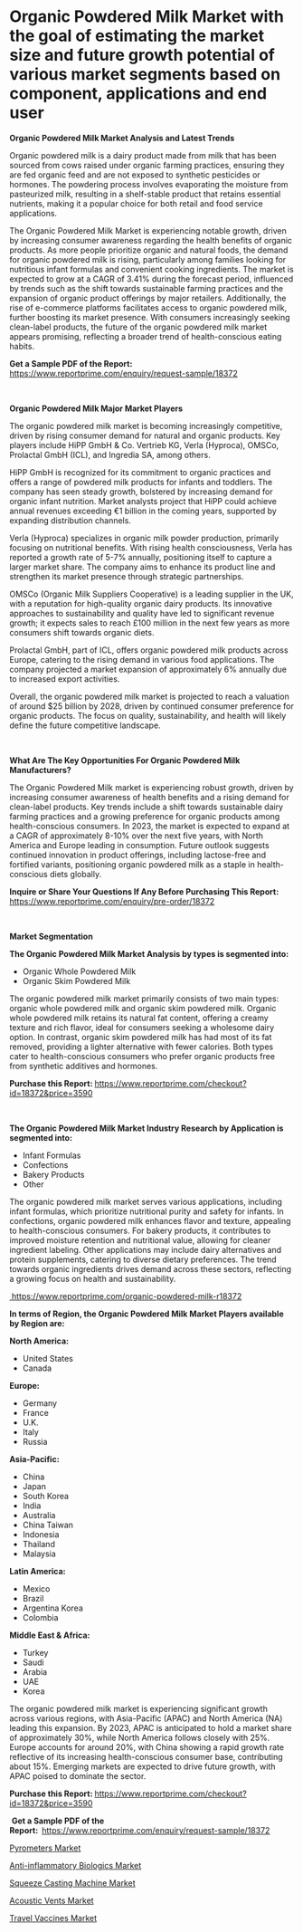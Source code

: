 <p><h1>Organic Powdered Milk Market with the goal of estimating the market size and future growth potential of various market segments based on component, applications and end user</h1></p><p><strong>Organic Powdered Milk Market Analysis and Latest Trends</strong></p>
<p><p>Organic powdered milk is a dairy product made from milk that has been sourced from cows raised under organic farming practices, ensuring they are fed organic feed and are not exposed to synthetic pesticides or hormones. The powdering process involves evaporating the moisture from pasteurized milk, resulting in a shelf-stable product that retains essential nutrients, making it a popular choice for both retail and food service applications.</p><p>The Organic Powdered Milk Market is experiencing notable growth, driven by increasing consumer awareness regarding the health benefits of organic products. As more people prioritize organic and natural foods, the demand for organic powdered milk is rising, particularly among families looking for nutritious infant formulas and convenient cooking ingredients. The market is expected to grow at a CAGR of 3.41% during the forecast period, influenced by trends such as the shift towards sustainable farming practices and the expansion of organic product offerings by major retailers. Additionally, the rise of e-commerce platforms facilitates access to organic powdered milk, further boosting its market presence. With consumers increasingly seeking clean-label products, the future of the organic powdered milk market appears promising, reflecting a broader trend of health-conscious eating habits.</p></p>
<p><strong>Get a Sample PDF of the Report:&nbsp;</strong> <a href="https://www.reportprime.com/enquiry/request-sample/18372?utm_campaign=1130&utm_medium=2&utm_source=Github&utm_content=ia&utm_term=21112024&utm_id=organic-powdered-milk">https://www.reportprime.com/enquiry/request-sample/18372</a></p>
<p>&nbsp;</p>
<p><strong>Organic Powdered Milk Major Market Players</strong></p>
<p><p>The organic powdered milk market is becoming increasingly competitive, driven by rising consumer demand for natural and organic products. Key players include HiPP GmbH & Co. Vertrieb KG, Verla (Hyproca), OMSCo, Prolactal GmbH (ICL), and Ingredia SA, among others.</p><p>HiPP GmbH is recognized for its commitment to organic practices and offers a range of powdered milk products for infants and toddlers. The company has seen steady growth, bolstered by increasing demand for organic infant nutrition. Market analysts project that HiPP could achieve annual revenues exceeding €1 billion in the coming years, supported by expanding distribution channels.</p><p>Verla (Hyproca) specializes in organic milk powder production, primarily focusing on nutritional benefits. With rising health consciousness, Verla has reported a growth rate of 5-7% annually, positioning itself to capture a larger market share. The company aims to enhance its product line and strengthen its market presence through strategic partnerships.</p><p>OMSCo (Organic Milk Suppliers Cooperative) is a leading supplier in the UK, with a reputation for high-quality organic dairy products. Its innovative approaches to sustainability and quality have led to significant revenue growth; it expects sales to reach £100 million in the next few years as more consumers shift towards organic diets.</p><p>Prolactal GmbH, part of ICL, offers organic powdered milk products across Europe, catering to the rising demand in various food applications. The company projected a market expansion of approximately 6% annually due to increased export activities.</p><p>Overall, the organic powdered milk market is projected to reach a valuation of around $25 billion by 2028, driven by continued consumer preference for organic products. The focus on quality, sustainability, and health will likely define the future competitive landscape.</p></p>
<p>&nbsp;</p>
<p><strong>What Are The Key Opportunities For Organic Powdered Milk Manufacturers?</strong></p>
<p><p>The Organic Powdered Milk market is experiencing robust growth, driven by increasing consumer awareness of health benefits and a rising demand for clean-label products. Key trends include a shift towards sustainable dairy farming practices and a growing preference for organic products among health-conscious consumers. In 2023, the market is expected to expand at a CAGR of approximately 8-10% over the next five years, with North America and Europe leading in consumption. Future outlook suggests continued innovation in product offerings, including lactose-free and fortified variants, positioning organic powdered milk as a staple in health-conscious diets globally.</p></p>
<p><strong>Inquire or Share Your Questions If Any Before Purchasing This Report:</strong> <a href="https://www.reportprime.com/enquiry/pre-order/18372?utm_campaign=1130&utm_medium=2&utm_source=Github&utm_content=ia&utm_term=21112024&utm_id=organic-powdered-milk">https://www.reportprime.com/enquiry/pre-order/18372</a></p>
<p>&nbsp;</p>
<p><strong>Market Segmentation</strong></p>
<p><strong>The Organic Powdered Milk Market Analysis by types is segmented into:</strong></p>
<p><ul><li>Organic Whole Powdered Milk</li><li>Organic Skim Powdered Milk</li></ul></p>
<p><p>The organic powdered milk market primarily consists of two main types: organic whole powdered milk and organic skim powdered milk. Organic whole powdered milk retains its natural fat content, offering a creamy texture and rich flavor, ideal for consumers seeking a wholesome dairy option. In contrast, organic skim powdered milk has had most of its fat removed, providing a lighter alternative with fewer calories. Both types cater to health-conscious consumers who prefer organic products free from synthetic additives and hormones.</p></p>
<p><strong>Purchase this Report:&nbsp;</strong><a href="https://www.reportprime.com/checkout?id=18372&price=3590&utm_campaign=1130&utm_medium=2&utm_source=Github&utm_content=ia&utm_term=21112024&utm_id=organic-powdered-milk">https://www.reportprime.com/checkout?id=18372&price=3590</a></p>
<p>&nbsp;</p>
<p><strong>The Organic Powdered Milk Market Industry Research by Application is segmented into:</strong></p>
<p><ul><li>Infant Formulas</li><li>Confections</li><li>Bakery Products</li><li>Other</li></ul></p>
<p><p>The organic powdered milk market serves various applications, including infant formulas, which prioritize nutritional purity and safety for infants. In confections, organic powdered milk enhances flavor and texture, appealing to health-conscious consumers. For bakery products, it contributes to improved moisture retention and nutritional value, allowing for cleaner ingredient labeling. Other applications may include dairy alternatives and protein supplements, catering to diverse dietary preferences. The trend towards organic ingredients drives demand across these sectors, reflecting a growing focus on health and sustainability.</p></p>
<p><a href="https://www.reportprime.com/organic-powdered-milk-r18372?utm_campaign=1130&utm_medium=2&utm_source=Github&utm_content=ia&utm_term=21112024&utm_id=organic-powdered-milk">&nbsp;https://www.reportprime.com/organic-powdered-milk-r18372</a></p>
<p><strong>In terms of Region, the Organic Powdered Milk Market Players available by Region are:</strong></p>
<p>
    <p> <strong> North America: </strong>
        <ul>
            <li>United States</li>
            <li>Canada</li>
        </ul>
        </p> 
    <p> <strong> Europe: </strong>
        <ul>
            <li>Germany</li>
            <li>France</li>
            <li>U.K.</li>
            <li>Italy</li>
            <li>Russia</li>
        </ul>
        </p> 
    <p> <strong> Asia-Pacific: </strong>
        <ul>
            <li>China</li>
            <li>Japan</li>
            <li>South Korea</li>
            <li>India</li>
            <li>Australia</li>
            <li>China Taiwan</li>
            <li>Indonesia</li>
            <li>Thailand</li>
            <li>Malaysia</li>
        </ul>
        </p> 
    <p> <strong> Latin America: </strong>
        <ul>
            <li>Mexico</li>
            <li>Brazil</li>
            <li>Argentina Korea</li>
            <li>Colombia</li>
        </ul>
        </p> 
    <p> <strong> Middle East & Africa: </strong>
        <ul>
            <li>Turkey</li>
            <li>Saudi</li>
            <li>Arabia</li>
            <li>UAE</li>
            <li>Korea</li>
        </ul>
    </p>
    </p>
<p><p>The organic powdered milk market is experiencing significant growth across various regions, with Asia-Pacific (APAC) and North America (NA) leading this expansion. By 2023, APAC is anticipated to hold a market share of approximately 30%, while North America follows closely with 25%. Europe accounts for around 20%, with China showing a rapid growth rate reflective of its increasing health-conscious consumer base, contributing about 15%. Emerging markets are expected to drive future growth, with APAC poised to dominate the sector.</p></p>
<p><strong>Purchase this Report: </strong><a href="https://www.reportprime.com/checkout?id=18372&price=3590&utm_campaign=1130&utm_medium=2&utm_source=Github&utm_content=ia&utm_term=21112024&utm_id=organic-powdered-milk">https://www.reportprime.com/checkout?id=18372&price=3590</a></p>
<p>&nbsp;<strong>Get a Sample PDF of the Report:&nbsp;&nbsp;</strong><a href="https://www.reportprime.com/enquiry/request-sample/18372?utm_campaign=1130&utm_medium=2&utm_source=Github&utm_content=ia&utm_term=21112024&utm_id=organic-powdered-milk">https://www.reportprime.com/enquiry/request-sample/18372</a></p>
<p><strong></strong></p>
<p><p><a href="https://www.linkedin.com/pulse/pyrometers-market-analysis-report-key-players-overview-zmyyc?utm_campaign=1130&utm_medium=2&utm_source=Github&utm_content=ia&utm_term=21112024&utm_id=organic-powdered-milk">Pyrometers Market</a></p><p><a href="https://issuu.com/reportprime-2/docs/anti-inflammatory-biologics-market-_34aad43851d030?utm_campaign=1130&utm_medium=2&utm_source=Github&utm_content=ia&utm_term=21112024&utm_id=organic-powdered-milk">Anti-inflammatory Biologics Market</a></p><p><a href="https://www.linkedin.com/pulse/squeeze-casting-machine-market-size-types-share-forecast-research-9xooc?utm_campaign=1130&utm_medium=2&utm_source=Github&utm_content=ia&utm_term=21112024&utm_id=organic-powdered-milk">Squeeze Casting Machine Market</a></p><p><a href="https://www.linkedin.com/pulse/scope-trends-acoustic-vents-market-latest-dynamics-future-predictions-0hvdc?utm_campaign=1130&utm_medium=2&utm_source=Github&utm_content=ia&utm_term=21112024&utm_id=organic-powdered-milk">Acoustic Vents Market</a></p><p><a href="https://issuu.com/reportprime-2/docs/travel-vaccines-market-size-2030.pp_3dd7e64b5f004b?utm_campaign=1130&utm_medium=2&utm_source=Github&utm_content=ia&utm_term=21112024&utm_id=organic-powdered-milk">Travel Vaccines Market</a></p></p>